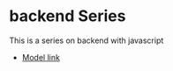 # backend Series

This is a series on backend with javascript
- [Model link](https://app.eraser.io/workspace/YtPqZ1VogxGy1jzIDkzj)